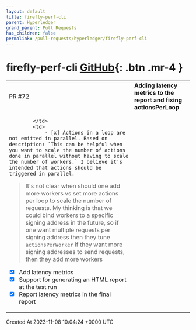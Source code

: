 ```yaml
---
layout: default
title: firefly-perf-cli
parent: Hyperledger
grand_parent: Pull Requests
has_children: false
permalink: /pull-requests/hyperledger/firefly-perf-cli
---
```


# firefly-perf-cli <span class="fs-3 right-align">[GitHub](https://github.com/hyperledger/firefly-perf-cli){: .btn .mr-4 }</span>


<div>
    <table>
        <tr>
            <td>
                PR <a href="https://github.com/hyperledger/firefly-perf-cli/pull/72" class=".btn">#72</a>
            </td>
            <td>
                <b>
                    Adding latency metrics to the report and fixing actionsPerLoop
                </b>
            </td>
        </tr>
        <tr>
            <td>
                
            </td>
            <td>
                - [x] Actions in a loop are not emitted in parallel. Based on description: `This can be helpful when you want to scale the number of actions done in parallel without having to scale the number of workers.` I believe it's intended that actions should be triggered in parallel.
> It's not clear when should one add more workers vs set more actions per loop to scale the number of requests. My thinking is that we could bind workers to a specific signing address in the future, so if one want multiple requests per signing address then they tune `actionsPerWorker` if they want more signing addresses to send requests, then they add more workers
- [x] Add latency metrics 
- [x] Support for generating an HTML report at the test run
- [x] Report latency metrics in the final report
            </td>
        </tr>
    </table>
    <div class="right-align">
        Created At 2023-11-08 10:04:24 +0000 UTC
    </div>
</div>

